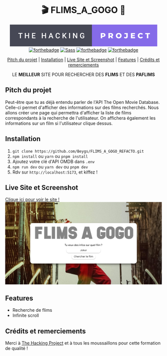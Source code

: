 <div align='center'>

# 🎬 FLIMS_A_GOGO 🎥

[![THP Badge](https://raw.githubusercontent.com/Beygs/Beygs/main/assets/the-hacking-project-badge.svg)](https://www.thehackingproject.org/)
[![forthebadge](https://forthebadge.com/images/badges/made-with-typescript.svg)](https://forthebadge.com)
[![Sass](https://img.shields.io/badge/Sass-CC6699?style=for-the-badge&logo=sass&logoColor=white)](https://sass-lang.com/)
[![forthebadge](https://forthebadge.com/images/badges/built-with-love.svg)](https://forthebadge.com)
[![forthebadge](https://forthebadge.com/images/badges/makes-people-smile.svg)](https://forthebadge.com)

[Pitch du projet](#pitch-du-projet) | 
[Installation](#installation) | 
[Live Site et Screenshot](#live-site-et-screenshot) | 
[Features](#features) | 
[Crédits et remerciements](#crédits-et-remerciements)

LE **MEILLEUR** SITE POUR RECHERCHER DES **FLIMS** ET DES **PAFLIMS**

</div>

## Pitch du projet

Peut-être que tu as déjà entendu parler de l'API The Open Movie Database. 
Celle-ci permet d'afficher des informations sur des films recherchés. 
Nous allons créer une page qui permettra d'afficher la liste de films correspondants à la recherche de l'utilisateur. 
On affichera également les informations sur un film si l'utilisateur clique dessus.

## Installation

1. `git clone https://github.com/Beygs/FLIMS_A_GOGO_REFACTO.git`
2. `npm install` ou `yarn` ou `pnpm install`
3. Ajoutez votre clé d'API OMDB dans `.env`
4. `npm run dev` ou `yarn dev` ou `pnpm dev`
5. Rdv sur `http://localhost:5173`, et kiffez !

## Live Site et Screenshot

[Clique ici pour voir le site !](https://beygs.github.io/FLIMS_A_GOGO_REFACTO)
[![Screenshot](./screenshot.png)](https://beygs.github.io/FLIMS_A_GOGO_REFACTO)

## Features

- Recherche de flims
- Infinite scroll

## Crédits et remerciements

Merci à [The Hacking Project](https://www.thehackingproject.org/) et à tous les moussaillons pour cette formation de qualité !
